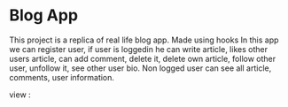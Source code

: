 # Blog App

This project is a replica of real life blog app. Made using hooks In this app we can register user, if user is loggedin he can write article, likes other users article, can add comment, delete it, delete own article, follow other user, unfollow it, see other user bio. Non logged user can see all article, comments, user information.

view :
